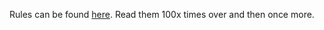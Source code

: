 Rules can be found [here](https://www.imeche.org/events/formula-student/team-information/rules). Read them 100x times over and then once more. 